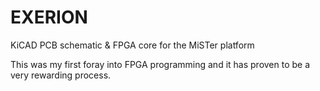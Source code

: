 # EXERION
KiCAD PCB schematic & FPGA core for the MiSTer platform

This was my first foray into FPGA programming and it has proven to be a very rewarding process.
